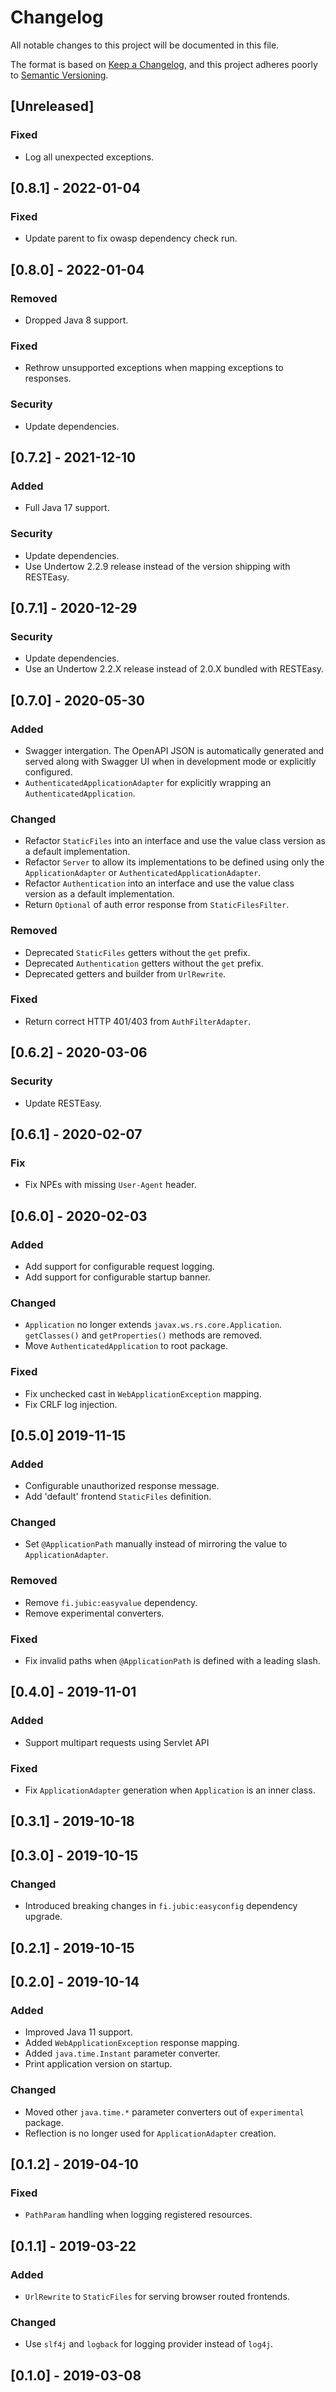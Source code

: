 # Changelog
All notable changes to this project will be documented in this file.

The format is based on [Keep a Changelog](https://keepachangelog.com/en/1.0.0/),
and this project adheres poorly to [Semantic Versioning](https://semver.org/spec/v2.0.0.html).

## [Unreleased]
### Fixed
- Log all unexpected exceptions.

## [0.8.1] - 2022-01-04
### Fixed
- Update parent to fix owasp dependency check run.

## [0.8.0] - 2022-01-04
### Removed
- Dropped Java 8 support.

### Fixed
- Rethrow unsupported exceptions when mapping exceptions to responses.

### Security
- Update dependencies.

## [0.7.2] - 2021-12-10
### Added
- Full Java 17 support.

### Security
- Update dependencies.
- Use Undertow 2.2.9 release instead of the version shipping with RESTEasy.

## [0.7.1] - 2020-12-29
### Security
- Update dependencies.
- Use an Undertow 2.2.X release instead of 2.0.X bundled with RESTEasy.

## [0.7.0] - 2020-05-30
### Added
- Swagger intergation. The OpenAPI JSON is automatically generated and served along with Swagger UI when in development mode or explicitly configured.
- `AuthenticatedApplicationAdapter` for explicitly wrapping an `AuthenticatedApplication`.

### Changed
- Refactor `StaticFiles` into an interface and use the value class version as a default implementation.
- Refactor `Server` to allow its implementations to be defined using only the `ApplicationAdapter` or `AuthenticatedApplicationAdapter`.
- Refactor `Authentication` into an interface and use the value class version as a default implementation.
- Return `Optional` of auth error response from `StaticFilesFilter`.

### Removed
- Deprecated `StaticFiles` getters without the `get` prefix.
- Deprecated `Authentication` getters without the `get` prefix.
- Deprecated getters and builder from `UrlRewrite`.

### Fixed
- Return correct HTTP 401/403 from `AuthFilterAdapter`.

## [0.6.2] - 2020-03-06
### Security
- Update RESTEasy.

## [0.6.1] - 2020-02-07
### Fix
- Fix NPEs with missing `User-Agent` header.

## [0.6.0] - 2020-02-03
### Added
- Add support for configurable request logging.
- Add support for configurable startup banner.

### Changed
- `Application` no longer extends `javax.ws.rs.core.Application`. `getClasses()` and `getProperties()` methods are removed.
- Move `AuthenticatedApplication` to root package.

### Fixed
- Fix unchecked cast in `WebApplicationException` mapping.
- Fix CRLF log injection.

## [0.5.0] 2019-11-15
### Added
- Configurable unauthorized response message.
- Add 'default' frontend `StaticFiles` definition.

### Changed
- Set `@ApplicationPath` manually instead of mirroring the value to `ApplicationAdapter`.

### Removed
- Remove `fi.jubic:easyvalue` dependency.
- Remove experimental converters.

### Fixed
- Fix invalid paths when `@ApplicationPath` is defined with a leading slash.

## [0.4.0] - 2019-11-01
### Added
- Support multipart requests using Servlet API

### Fixed
- Fix `ApplicationAdapter` generation when `Application` is an inner
  class.

## [0.3.1] - 2019-10-18

## [0.3.0] - 2019-10-15
### Changed
- Introduced breaking changes in `fi.jubic:easyconfig` dependency upgrade.

## [0.2.1] - 2019-10-15

## [0.2.0] - 2019-10-14
### Added
- Improved Java 11 support.
- Added `WebApplicationException` response mapping.
- Added `java.time.Instant` parameter converter.
- Print application version on startup.

### Changed
- Moved other `java.time.*` parameter converters out of `experimental` package.
- Reflection is no longer used for `ApplicationAdapter` creation.

## [0.1.2] - 2019-04-10
### Fixed
- `PathParam` handling when logging registered resources.

## [0.1.1] - 2019-03-22
### Added
- `UrlRewrite` to `StaticFiles` for serving browser routed frontends.

### Changed
- Use `slf4j` and `logback` for logging provider instead of `log4j`.

## [0.1.0] - 2019-03-08

